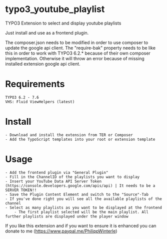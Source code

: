 # typo3_youtube_playlist
TYPO3 Extension to select and display youtube playlists

Just install and use as a frontend plugin. 

The composer.json needs to be modified in order to use composer to update the google api client.
The "require-bak" property needs to be like this in order to work with TYPO3 6.2.* because of their own composer implementation. 
Otherwise it will throw an error because of missing installed extension google api client. 

# Requirements
    TYPO3 6.2 - 7.6
    VHS: Fluid ViewHelpers (latest)

# Install
    - Download and install the extension from TER or Composer
    - Add the TypoScript templates into your root or extension template

# Usage
    - Add the frontend plugin via "General Plugin"
    - Fill in the ChannelID of the playlists you want to display
    - Insert your YouTube Data API Server Token (https://console.developers.google.com/apis/api) | It needs to be a SERVER TOKEN!!
    - Save the Plugin Content Element and switch to the "Source"-Tab
    - If you've done right you will see all the available playlists of the channel
    - Select as many playlists as you want to be displayed at the frontend
        - The first playlist selected will be the main playlist. All further playlists are displayed under the player window

If you like this extension and if you want to ensure it is enhanced you can donate to me (https://www.paypal.me/PhilippWinterle)        

